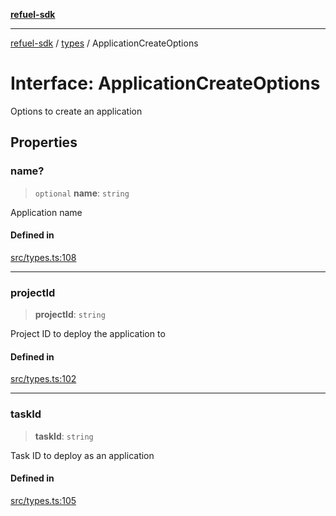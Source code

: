 [**refuel-sdk**](../../README.md)

***

[refuel-sdk](../../modules.md) / [types](../README.md) / ApplicationCreateOptions

# Interface: ApplicationCreateOptions

Options to create an application

## Properties

### name?

> `optional` **name**: `string`

Application name

#### Defined in

[src/types.ts:108](https://github.com/refuel-ai/refuel-sdk/blob/1b12f0442d5e4e331bc7d9e4f1f5828e99232382/src/types.ts#L108)

***

### projectId

> **projectId**: `string`

Project ID to deploy the application to

#### Defined in

[src/types.ts:102](https://github.com/refuel-ai/refuel-sdk/blob/1b12f0442d5e4e331bc7d9e4f1f5828e99232382/src/types.ts#L102)

***

### taskId

> **taskId**: `string`

Task ID to deploy as an application

#### Defined in

[src/types.ts:105](https://github.com/refuel-ai/refuel-sdk/blob/1b12f0442d5e4e331bc7d9e4f1f5828e99232382/src/types.ts#L105)
